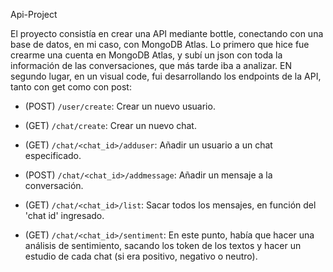 Api-Project

El proyecto consistía en crear una API mediante bottle, conectando con una base de datos, en mi caso, con MongoDB Atlas. 
Lo primero que hice fue crearme una cuenta en MongoDB Atlas, y subí un json con toda la información de las conversaciones, que más tarde iba a analizar. EN segundo lugar, en un visual code, fui desarrollando los endpoints de la API, tanto con get como con post:

 - (POST) `/user/create`: Crear un nuevo usuario.

 - (GET) `/chat/create`: Crear un nuevo chat.

 - (GET) `/chat/<chat_id>/adduser`: Añadir un usuario a un chat especificado.

 - (POST) `/chat/<chat_id>/addmessage`: Añadir un mensaje a la conversación.

 - (GET) `/chat/<chat_id>/list`: Sacar todos los mensajes, en función del 'chat id' ingresado.

 - (GET) `/chat/<chat_id>/sentiment`: En este punto, había que hacer una análisis de sentimiento, sacando los token de los textos y hacer un estudio de cada chat (si era positivo, negativo o neutro).


